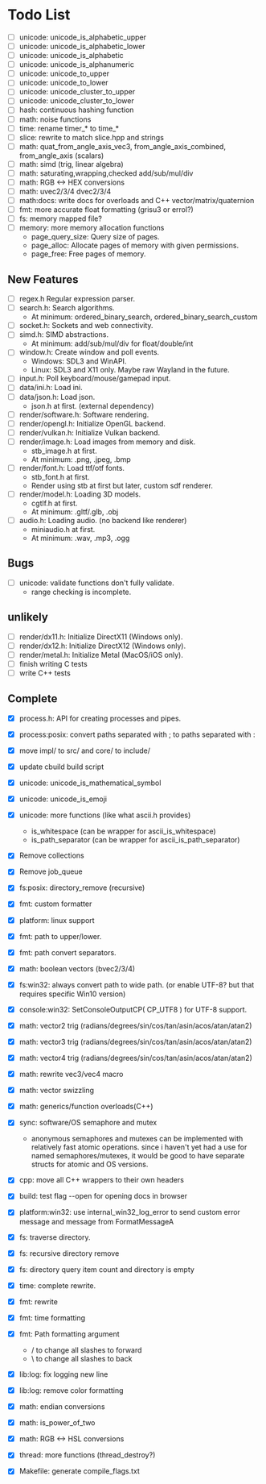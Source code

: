 # Todo List
- [ ] unicode: unicode_is_alphabetic_upper
- [ ] unicode: unicode_is_alphabetic_lower
- [ ] unicode: unicode_is_alphabetic
- [ ] unicode: unicode_is_alphanumeric
- [ ] unicode: unicode_to_upper
- [ ] unicode: unicode_to_lower
- [ ] unicode: unicode_cluster_to_upper
- [ ] unicode: unicode_cluster_to_lower
- [ ] hash:      continuous hashing function
- [ ] math:      noise functions
- [ ] time:      rename timer_* to time_*
- [ ] slice:     rewrite to match slice.hpp and strings
- [ ] math:      quat_from_angle_axis_vec3, from_angle_axis_combined, from_angle_axis (scalars)
- [ ] math:      simd (trig, linear algebra)
- [ ] math:      saturating,wrapping,checked add/sub/mul/div
- [ ] math:      RGB <-> HEX conversions
- [ ] math:      uvec2/3/4 dvec2/3/4
- [ ] math:docs: write docs for overloads and C++ vector/matrix/quaternion
- [ ] fmt:       more accurate float formatting (grisu3 or errol?)
- [ ] fs:        memory mapped file?
- [ ] memory:    more memory allocation functions
    - page_query_size: Query size of pages.
    - page_alloc:      Allocate pages of memory with given permissions.
    - page_free:       Free pages of memory.
## New Features
- [ ] regex.h            Regular expression parser.
- [ ] search.h:          Search algorithms.
    - At minimum: ordered_binary_search, ordered_binary_search_custom
- [ ] socket.h:          Sockets and web connectivity.
- [ ] simd.h:            SIMD abstractions.
    - At minimum: add/sub/mul/div for float/double/int
- [ ] window.h:          Create window and poll events.
    - Windows: SDL3 and WinAPI.
    - Linux:   SDL3 and X11 only. Maybe raw Wayland in the future.
- [ ] input.h:           Poll keyboard/mouse/gamepad input.
- [ ] data/ini.h:        Load ini.
- [ ] data/json.h:       Load json.
    - json.h at first. (external dependency)
- [ ] render/software.h: Software rendering.
- [ ] render/opengl.h:   Initialize OpenGL backend.
- [ ] render/vulkan.h:   Initialize Vulkan backend.
- [ ] render/image.h:    Load images from memory and disk.
    - stb_image.h at first.
    - At minimum: .png, .jpeg, .bmp
- [ ] render/font.h:     Load ttf/otf fonts.
    - stb_font.h at first.
    - Render using stb at first but later, custom sdf renderer.
- [ ] render/model.h:    Loading 3D models.
    - cgtlf.h at first.
    - At minimum: .gltf/.glb, .obj
- [ ] audio.h:           Loading audio. (no backend like renderer)
    - miniaudio.h at first.
    - At minimum: .wav, .mp3, .ogg
## Bugs
- [ ] unicode: validate functions don't fully validate.
    - range checking is incomplete.
## unlikely
- [ ] render/dx11.h:  Initialize DirectX11 (Windows only).
- [ ] render/dx12.h:  Initialize DirectX12 (Windows only).
- [ ] render/metal.h: Initialize Metal (MacOS/iOS only).
- [ ] finish writing C tests
- [ ] write C++ tests
## Complete
- [x] process.h: API for creating processes and pipes.
- [x] process:posix: convert paths separated with ; to paths separated with :
- [x] move impl/ to src/ and core/ to include/
- [x] update cbuild build script
- [x] unicode: unicode_is_mathematical_symbol
- [x] unicode: unicode_is_emoji
- [x] unicode: more functions (like what ascii.h provides)
    - is_whitespace (can be wrapper for ascii_is_whitespace)
    - is_path_separator (can be wrapper for ascii_is_path_separator)
- [x] Remove collections
- [x] Remove job_queue
- [x] fs:posix:      directory_remove (recursive)
- [x] fmt:           custom formatter
- [x] platform:      linux support
- [x] fmt:           path to upper/lower.
- [x] fmt:           path convert separators.
- [x] math:          boolean vectors (bvec2/3/4)
- [x] fs:win32:      always convert path to wide path. (or enable UTF-8? but that requires specific Win10 version)
- [x] console:win32: SetConsoleOutputCP( CP_UTF8 ) for UTF-8 support.
- [x] math:          vector2 trig (radians/degrees/sin/cos/tan/asin/acos/atan/atan2)
- [x] math:          vector3 trig (radians/degrees/sin/cos/tan/asin/acos/atan/atan2)
- [x] math:          vector4 trig (radians/degrees/sin/cos/tan/asin/acos/atan/atan2)
- [x] math:          rewrite vec3/vec4 macro
- [x] math:          vector swizzling
- [x] math:          generics/function overloads(C++)
- [x] sync:          software/OS semaphore and mutex
    - anonymous semaphores and mutexes can be implemented with
    relatively fast atomic operations. since i haven't yet had a
    use for named semaphores/mutexes, it would be good to have
    separate structs for atomic and OS versions.
- [x] cpp:            move all C++ wrappers to their own headers
- [x] build:          test flag --open for opening docs in browser
- [x] platform:win32: use internal_win32_log_error to send custom error message and message from FormatMessageA
- [x] fs:             traverse directory.
- [x] fs:             recursive directory remove
- [x] fs:             directory query item count and directory is empty
- [x] time:           complete rewrite.
- [x] fmt:            rewrite
- [x] fmt:            time formatting
- [x] fmt:            Path formatting argument
    - / to change all slashes to forward
    - \ to change all slashes to back
- [x] lib:log:  fix logging new line
- [x] lib:log:  remove color formatting
- [x] math:     endian conversions
- [x] math:     is_power_of_two
- [x] math:     RGB <-> HSL conversions
- [x] thread:   more functions (thread_destroy?)
- [x] Makefile: generate compile_flags.txt

